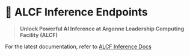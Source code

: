 # 🤖 ALCF Inference Endpoints

> **Unlock Powerful AI Inference at Argonne Leadership Computing Facility (ALCF)**

For the latest documentation, refer to [ALCF Inference Docs](https://docs.alcf.anl.gov/services/inference-endpoints)
